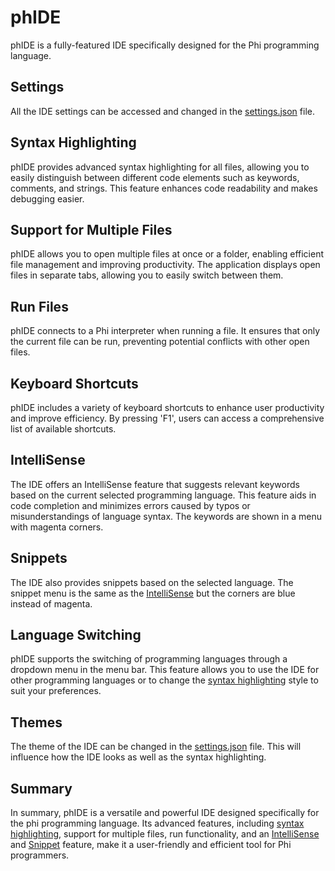 # phIDE

phIDE is a fully-featured IDE specifically designed for the Phi programming language.

## Settings

All the IDE settings can be accessed and changed in the [settings.json](settings.json) file.

## Syntax Highlighting

phIDE provides advanced syntax highlighting for all files, allowing you to easily distinguish between different code elements such as keywords, comments, and strings. This feature enhances code readability and makes debugging easier.

## Support for Multiple Files

phIDE allows you to open multiple files at once or a folder, enabling efficient file management and improving productivity. The application displays open files in separate tabs, allowing you to easily switch between them.

## Run Files

phIDE connects to a Phi interpreter when running a file. It ensures that only the current file can be run, preventing potential conflicts with other open files.

## Keyboard Shortcuts

phIDE includes a variety of keyboard shortcuts to enhance user productivity and improve efficiency. By pressing 'F1', users can access a comprehensive list of available shortcuts.

## IntelliSense

The IDE offers an IntelliSense feature that suggests relevant keywords based on the current selected programming language. This feature aids in code completion and minimizes errors caused by typos or misunderstandings of language syntax. The keywords are shown in a menu with magenta corners.

## Snippets

The IDE also provides snippets based on the selected language. The snippet menu is the same as the [IntelliSense](#intellisense) but the corners are blue instead of magenta.

## Language Switching

phIDE supports the switching of programming languages through a dropdown menu in the menu bar. This feature allows you to use the IDE for other programming languages or to change the [syntax highlighting](#syntax-highlighting) style to suit your preferences.

## Themes

The theme of the IDE can be changed in the [settings.json](settings.json) file. This will influence how the IDE looks as well as the syntax highlighting.

## Summary

In summary, phIDE is a versatile and powerful IDE designed specifically for the phi programming language. Its advanced features, including [syntax highlighting](#syntax-highlighting), support for multiple files, run functionality, and an [IntelliSense](#intellisense) and [Snippet](#snippets) feature, make it a user-friendly and efficient tool for Phi programmers.
